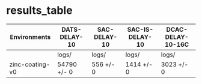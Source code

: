 # results_table
| Environments  |DATS-DELAY-10|SAC-DELAY-10|SAC-IS-DELAY-10|DCAC-DELAY-10-16C|
|---------------|-------------|------------|---------------|-----------------|
|               |logs/        |logs/       |logs/          |logs/            |
|zinc-coating-v0|54790 +/- 0  |556 +/- 0   |1414 +/- 0     |3023 +/- 0       |
